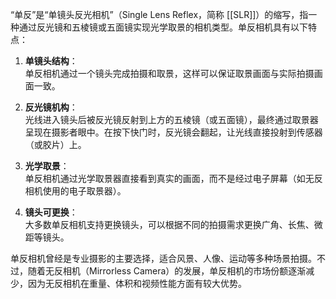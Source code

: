 “单反”是“单镜头反光相机”（Single Lens Reflex，简称 [[SLR]]）的缩写，指一种通过反光镜和五棱镜或五面镜实现光学取景的相机类型。单反相机具有以下特点：

1. **单镜头结构**：  
    单反相机通过一个镜头完成拍摄和取景，这样可以保证取景画面与实际拍摄画面一致。
    
2. **反光镜机构**：  
    光线进入镜头后被反光镜反射到上方的五棱镜（或五面镜），最终通过取景器呈现在摄影者眼中。在按下快门时，反光镜会翻起，让光线直接投射到传感器（或胶片）上。
    
3. **光学取景**：  
    单反相机通过光学取景器直接看到真实的画面，而不是经过电子屏幕（如无反相机使用的电子取景器）。
    
4. **镜头可更换**：  
    大多数单反相机支持更换镜头，可以根据不同的拍摄需求更换广角、长焦、微距等镜头。
    

单反相机曾经是专业摄影的主要选择，适合风景、人像、运动等多种场景拍摄。不过，随着无反相机（Mirrorless Camera）的发展，单反相机的市场份额逐渐减少，因为无反相机在重量、体积和视频性能方面有较大优势。